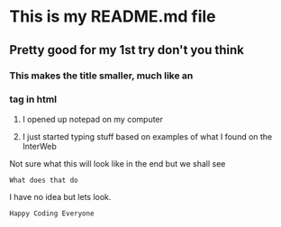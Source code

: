 # This is my README.md file

## Pretty good for my 1st try don't you think

### This makes the title smaller, much like an <h3> tag in html

1. I opened up notepad on my computer

2. I just started typing stuff based on examples of what I found on the InterWeb

Not sure what this will look like in the end but we shall see

```
What does that do
```

I have no idea but lets look.

```
Happy Coding Everyone  
```